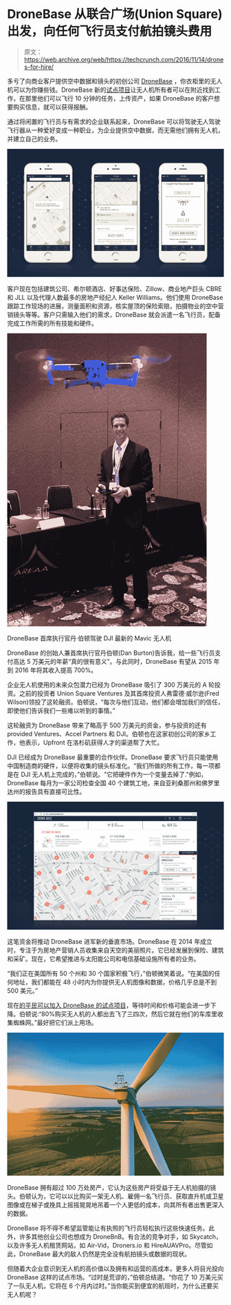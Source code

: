 # DroneBase 从联合广场(Union Square)出发，向任何飞行员支付航拍镜头费用 

> 原文：<https://web.archive.org/web/https://techcrunch.com/2016/11/14/drones-for-hire/>

多亏了向商业客户提供空中数据和镜头的初创公司 [DroneBase](https://web.archive.org/web/20221209142125/https://www.dronebase.com/) ，你衣柜里的无人机可以为你赚些钱。DroneBase 新的[试点项目](https://web.archive.org/web/20221209142125/https://www.dronebase.com/pilots)让无人机所有者可以在附近找到工作，在那里他们可以飞行 10 分钟的任务，上传资产，如果 DroneBase 的客户想要购买信息，就可以获得报酬。

通过将闲置的飞行员与有需求的企业联系起来，DroneBase 可以将驾驶无人驾驶飞行器从一种爱好变成一种职业，为企业提供空中数据，而无需他们拥有无人机，并建立自己的业务。

![001_dronebase_ios_pilotapp](img/c3ae3926ee68923c4f0191bfa4ee2bad.png)

客户现在包括建筑公司、希尔顿酒店、好事达保险、Zillow、商业地产巨头 CBRE 和 JLL 以及代理人数最多的房地产经纪人 Keller Williams。他们使用 DroneBase 跟踪工作现场的进展，测量面积和资源，核实屋顶的保险索赔，拍摄物业的空中营销镜头等等。客户只需输入他们的需求，DroneBase 就会派遣一名飞行员，配备完成工作所需的所有技能和硬件。

![dan-burton](img/f27d974f07924b7664e619012285caf4.png)

DroneBase 首席执行官丹·伯顿驾驶 DJI 最新的 Mavic 无人机

DroneBase 的创始人兼首席执行官丹伯顿(Dan Burton)告诉我，给一些飞行员支付高达 5 万美元的年薪“真的很有意义”。与此同时，DroneBase 有望从 2015 年到 2016 年将其收入提高 700%。

企业无人机使用的未来众包潜力已经为 DroneBase 吸引了 300 万美元的 A 轮投资。之前的投资者 Union Square Ventures 及其首席投资人弗雷德·威尔逊(Fred Wilson)领投了这轮融资。伯顿说，“每次与他们互动，他们都会增加我们的信任，即使他们告诉我们一些难以听到的事情。”

这轮融资为 DroneBase 带来了略高于 500 万美元的资金，参与投资的还有 provided Ventures、Accel Partners 和 DJI。伯顿也在这家初创公司的家乡工作，他表示，Upfront 在洛杉矶获得人才的渠道帮了大忙。

DJI 已经成为 DroneBase 最重要的合作伙伴。DroneBase 要求飞行员只能使用中国制造商的硬件，以便将收集的镜头标准化。“我们所做的所有工作，每一项都是在 DJI 无人机上完成的，”伯顿说。"它把硬件作为一个变量去掉了."例如，DroneBase 每月为一家公司检查全国 40 个建筑工地，来自亚利桑那州和佛罗里达州的报告具有直接可比性。

![002_dronebase_piotdashboard_screenshot](img/8567f983641281597074a3226448f04f.png)

这笔资金将推动 DroneBase 进军新的垂直市场。DroneBase 在 2014 年成立时，专注于为房地产营销人员收集来自天空的美丽照片。它已经发展到保险、建筑和采矿。现在，它希望推进与太阳能公司和电信基础设施所有者的业务。

“我们正在美国所有 50 个州和 30 个国家积极飞行，”伯顿微笑着说。“在美国的任何地址，我们都能在 48 小时内为你提供无人机图像和数据，价格几乎总是不到 500 美元。”

现在[的平民可以加入 DroneBase 的试点项目](https://web.archive.org/web/20221209142125/https://pilots.dronebase.com/)，等待时间和价格可能会进一步下降。伯顿说:“80%购买无人机的人都出去飞了三四次，然后它就在他们的车库里收集蜘蛛网。”最好把它们派上用场。

![screen-shot-2016-11-14-at-4-41-09-pm](img/093cfb632eed4e6a0ee0c6b20bb0bc00.png)

DroneBase 拥有超过 100 万处房产，它认为这些房产将受益于无人机拍摄的镜头。伯顿认为，它可以以比购买一架无人机、雇佣一名飞行员、获取直升机或卫星图像或在梯子或挽具上摇摇晃晃地吊着一个人更低的成本，向其所有者出售更深入的数据。

DroneBase 将不得不希望监管能让有执照的飞行员轻松执行这些快速任务。此外，许多其他创业公司也想成为 DroneBnB。有合法的竞争对手，如 Skycatch，以及许多无人机租赁网站，如 Air-Vid，Droners.io 和 HireAUAVPro。尽管如此，DroneBase 最大的敌人仍然是完全没有航拍镜头或数据的现状。

但随着大企业意识到无人机的高价值以及拥有和运营的高成本，更多人将目光投向 DroneBase 这样的试点市场。“过时是荒谬的，”伯顿总结道。“你花了 10 万美元买了一队无人机，它将在 6 个月内过时。”当你能买到便宜的航班时，为什么还要买无人机呢？